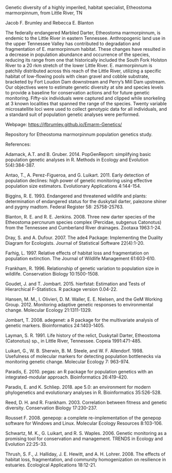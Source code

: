 Genetic diversity of a highly imperiled, habitat specialist, Etheostoma marmorpinnum, from Little River, TN

Jacob F. Brumley and Rebecca E. Blanton

The federally endangered Marbled Darter, Etheostoma marmorpinnum, is endemic to the Little River in eastern Tennessee. Anthropogenic land use in the upper Tennessee Valley has contributed to degradation and fragmentation of E. marmorpinnum habitat. These changes have resulted in a decrease in population abundance and occurrence of the species, reducing its range from one that historically included the South Fork Holston River to a 20 rkm stretch of the lower Little River. E. marmorpinnum is patchily distributed across this reach of the Little River, utilizing a specific habitat of low-flowing pools with clean gravel and cobble substrate, bracketed by Fort Loudon Dam downstream and Perry’s Mill Dam upstream. Our objectives were to estimate genetic diversity at site and species levels to provide a baseline for conservation actions and for future genetic monitoring. Fifty-six individuals were captured and clipped while snorkeling at 3 known localities that spanned the range of the species. Twenty variable microsatellite loci were used to collect genotypic data for all individuals, and a standard suit of population genetic analyses were performed. 

Webpage: https://jfbrumley.github.io/Emarm-Genetics/

Repository for Etheostoma marmorpinnum population genetics study.

References:

Adamack, A.T. and B. Gruber. 2014. PopGenReport: simplifying basic population genetic analyses in R. Methods in Ecology and Evolution 5(4):384-387.

Antao, T., A. Perez-Figueroa, and G. Luikart. 2011. Early detection of population declines: high power of genetic monitoring using effective population size estimators. Evolutionary Applications 4:144-154.

Biggins, R. E. 1993. Endangered and threatened wildlife and plants: determination of endangered status for the duskytail darter, palezone shiner and pygmy madtom. Federal Register 58: 25758-25763.

Blanton, R. E. and R. E. Jenkins. 2008. Three new darter species of the Etheostoma percnurum species complex (Percidae, subgenus Catonotus) from the Tennessee and Cumberland River drainages. Zootaxa 1963:1-24.

Dray, S. and A. Dufour. 2007. The ade4 Package: Implementing the Duality Diagram for Ecologists. Journal of Statistical Software 22(4):1-20.

Farhig, L. 1997. Relative effects of habitat loss and fragmentation on population extinction. The Journal of Wildlife Management 61:603-610.

Frankham, R. 1996. Relationship of genetic variation to population size in wildlife. Conservation Biology 10:1500-1508.

Goudet, J. and T. Jombart. 2015. hierfstat: Estimation and Tests of Hierarchical F-Statistics. R package version 0.04-22.

Hansen, M. M., I. Olivieri, D. M. Waller, E. E. Nielsen, and the GeM Working Group. 2012. Monitoring adaptive genetic responses to environmental change. Molecular Ecology 21:1311-1329.

Jombart, T. 2008. adegenet: a R package for the multivariate analysis of genetic markers. Bioinformatics 24:1403-1405. 

Layman, S. R. 1991. Life history of the relict, Duskytail Darter, Etheostoma (Catonotus) sp., in Little River, Tennessee. Copeia 1991:471-485.

Luikart, G., W. B. Sherwin, B. M. Steele, and W. F. Allendorf. 1998. Usefulness of molecular markers for detecting population bottlenecks via monitoring genetic change. Molecular Ecology 7: 963-974.

Paradis, E. 2010. pegas: an R package for population genetics with an integrated-modular approach. Bioinformatics 26:419-420.

Paradis, E. and K. Schliep. 2018. ape 5.0: an environment for modern phylogenetics and evolutionary analyses in R. Bioinformatics 35:526-528.

Reed, D. H. and R. Frankham. 2003. Correlation between fitness and genetic diversity. Conservation Biology 17:230-237.

Rousset F. 2008. genepop: a complete re-implementation of the genepop software for Windows and Linux. Molecular Ecology Resources 8:103-106.

Schwartz, M. K., G. Luikart, and R. S. Waples. 2006. Genetic monitoring as a promising tool for conservation and management. TRENDS in Ecology and Evolution 22:25-33.

Thrush, S. F., J. Halliday, J. E. Hewitt, and A. H. Lohrer. 2008. The effects of habitat loss, fragmentation, and community homogenization on resilience in estuaries. Ecological Applications 18:12-21. 